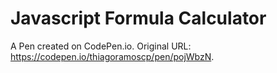 # Javascript Formula Calculator

A Pen created on CodePen.io. Original URL: https://codepen.io/thiagoramoscp/pen/pojWbzN.
